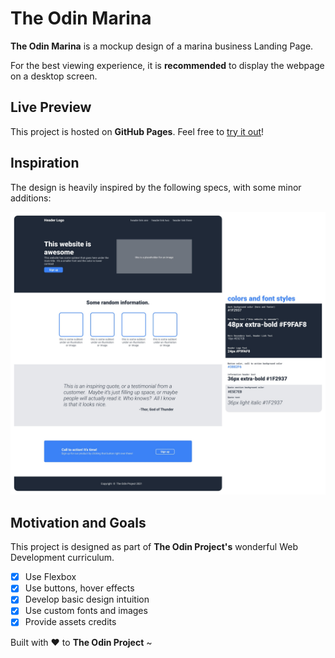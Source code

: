 # The Odin Marina

**The Odin Marina** is a mockup design of a marina business Landing Page.

For the best viewing experience, it is **recommended** to display the webpage on a desktop screen.

## Live Preview

This project is hosted on **GitHub Pages**. Feel free to [try it out](https://raineedust.github.io/the-odin-marina/)!

## Inspiration

The design is heavily inspired by the following specs, with some minor additions:

![The Odin Project layout](./images/inspo.jpg "The Odin Project layout")

## Motivation and Goals

This project is designed as part of **The Odin Project's** wonderful Web Development curriculum.

- [x] Use Flexbox
- [x] Use buttons, hover effects
- [x] Develop basic design intuition
- [x] Use custom fonts and images
- [x] Provide assets credits

Built with :heart: to **The Odin Project** ~

